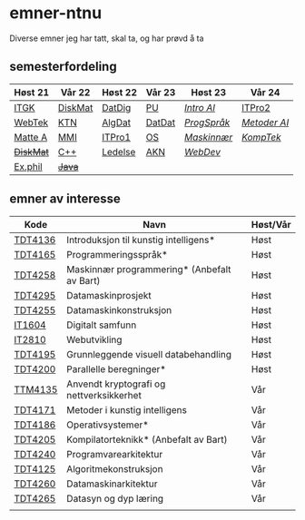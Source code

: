 # emner-ntnu

Diverse emner jeg har tatt, skal ta, og har prøvd å ta

## semesterfordeling

| Høst 21                     | Vår 22                    | Høst 22     | Vår 23     | Høst 23         | Vår 24           |
| --------------------------- | ------------------------- | ----------- | ---------- | --------------- | ---------------- |
| [ITGK](TDT4109-ITGK/)       | [DiskMat](MA0301-DiskMat) | [DatDig]()  | [PU]()     | [*Intro AI*]()  | [ITPro2]()       |
| [WebTek](IT2805-Webtek/)    | [KTN](TTM4100-KTN)        | [AlgDat]()  | [DatDat]() | [*ProgSpråk*]() | [*Metoder AI*]() |
| [Matte A](MA0001-MatteA/)   | [MMI](TDT4180-MMI)        | [ITPro1]()  | [OS]()     | [*Maskinnær*]() | [*KompTek*]()    |
| [~~DiskMat~~](TMA4140-DiskMat/) | [C++](TDT4102-C++)    | [Ledelse]() | [AKN]()    | [*WebDev*]()    |                  |
| [Ex.phil](EXPH0300-ExPhil/) | [~~Java~~](TDT4100-Java)  |             |            |                 |                  |

## emner av interesse


| Kode                                                  | Navn                                        | Høst/Vår |
| ----------------------------------------------------- | ------------------------------------------- | -------- |
| [TDT4136](https://www.ntnu.no/studier/emner/TDT4136/) | Introduksjon til kunstig intelligens*       | Høst     |
| [TDT4165](https://www.ntnu.no/studier/emner/TDT4165/) | Programmeringsspråk*                        | Høst     |
| [TDT4258](https://www.ntnu.no/studier/emner/TDT4258/) | Maskinnær programmering* (Anbefalt av Bart) | Høst     |
| [TDT4295](https://www.ntnu.no/studier/emner/TDT4295/) | Datamaskinprosjekt                          | Høst     |
| [TDT4255](https://www.ntnu.no/studier/emner/TDT4255/) | Datamaskinkonstruksjon                      | Høst     |
| [IT1604](https://www.ntnu.no/studier/emner/IT1604/)   | Digitalt samfunn                            | Høst     |
| [IT2810](https://www.ntnu.no/studier/emner/IT2810)    | Webutvikling                                | Høst     |
| [TDT4195](https://www.ntnu.no/studier/emner/TDT4195/) | Grunnleggende visuell databehandling        | Høst     |
| [TDT4200](https://www.ntnu.no/studier/emner/TDT4200/) | Parallelle beregninger*                     | Høst     |
| [TTM4135](https://www.ntnu.no/studier/emner/TTM4135/) | Anvendt kryptografi og nettverksikkerhet    | Vår      |
| [TDT4171](https://www.ntnu.no/studier/emner/TDT4171/) | Metoder i kunstig intelligens               | Vår      |
| [TDT4186](https://www.ntnu.no/studier/emner/TDT4186/) | Operativsystemer*                           | Vår      |
| [TDT4205](https://www.ntnu.no/studier/emner/TDT4205/) | Kompilatorteknikk* (Anbefalt av Bart)       | Vår      |
| [TDT4240](https://www.ntnu.no/studier/emner/TDT4240/) | Programvarearkitektur                       | Vår      |
| [TDT4125](https://www.ntnu.no/studier/emner/TDT4125/) | Algoritmekonstruksjon                       | Vår      |
| [TDT4260](https://www.ntnu.no/studier/emner/TDT4260/) | Datamaskinarkitektur                        | Vår      |
| [TDT4265](https://www.ntnu.no/studier/emner/TDT4265/) | Datasyn og dyp læring                       | Vår      |
|                                                       |                                             |          |

